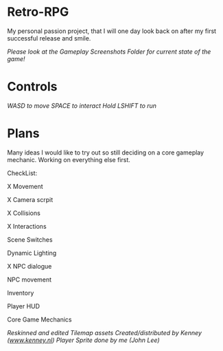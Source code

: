 # Retro-RPG

My personal passion project, that I will one day look back on after 
my first successful release and smile. 

*Please look at the Gameplay Screenshots Folder for current state of the game!*

# Controls

*WASD to move
SPACE to interact
Hold LSHIFT to run*

# Plans

Many ideas I would like to try out so still deciding on a core gameplay mechanic. 
Working on everything else first.


CheckList:

X  Movement

X  Camera scrpit

X  Collisions

X  Interactions

   Scene Switches
   
   Dynamic Lighting
   
X  NPC dialogue

   NPC movement
   
   Inventory
   
   Player HUD
   
   Core Game Mechanics
   



*Reskinned and edited Tilemap assets Created/distributed by Kenney (www.kenney.nl)
Player Sprite done by me (John Lee)*

